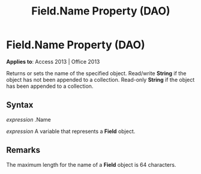 ﻿---
title: Field.Name Property (DAO)
TOCTitle: Name Property
ms:assetid: b7093c63-6d57-31c8-5845-d65250386d0f
ms:mtpsurl: https://msdn.microsoft.com/en-us/library/Ff822416(v=office.15)
ms:contentKeyID: 48547292
ms.date: 09/18/2015
mtps_version: v=office.15
---

# Field.Name Property (DAO)


**Applies to**: Access 2013 | Office 2013

Returns or sets the name of the specified object. Read/write **String** if the object has not been appended to a collection. Read-only **String** if the object has been appended to a collection.

## Syntax

*expression* .Name

*expression* A variable that represents a **Field** object.

## Remarks

The maximum length for the name of a **Field** object is 64 characters.

